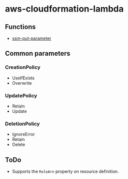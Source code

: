 # aws-cloudformation-lambda

## Functions
- [ssm-put-parameter](https://github.com/hixi-hyi/aws-cloudformation-lambda/README-ssm-put-parameter.md)

## Common parameters
### CreationPolicy
- UseIfExists
- Overwrite
### UpdatePolicy
- Retain
- Update
### DeletionPolicy
- IgnoreError
- Retain
- Delete

## ToDo
- Supports the `RoleArn` property on resource definition.

